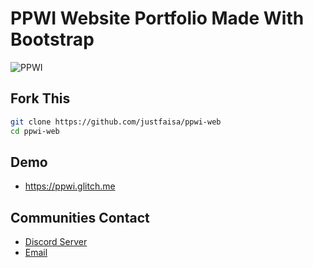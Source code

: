 # PPWI Website Portfolio Made With Bootstrap
![PPWI](https://cdn.discordapp.com/attachments/793671676906569741/848430266293026828/20210516_165503.jpg)

## Fork This
```bash
git clone https://github.com/justfaisa/ppwi-web
cd ppwi-web
```
## Demo
- https://ppwi.glitch.me

## Communities Contact
- [Discord Server](https://discord.gg/)
- [Email](mailto:support@ppwi.com)

